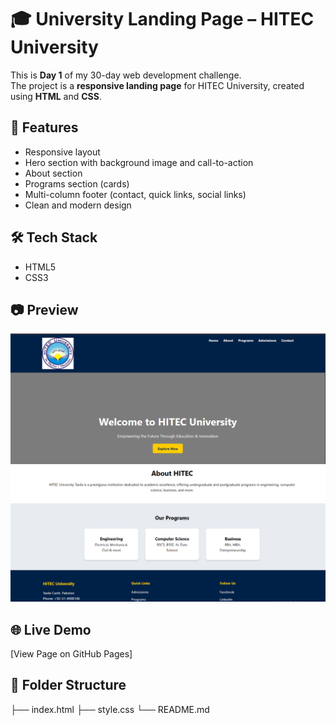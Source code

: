 # 🎓 University Landing Page – HITEC University

This is **Day 1** of my 30-day web development challenge.  
The project is a **responsive landing page** for HITEC University, created using **HTML** and **CSS**.

## 📌 Features
- Responsive layout
- Hero section with background image and call-to-action
- About section
- Programs section (cards)
- Multi-column footer (contact, quick links, social links)
- Clean and modern design

## 🛠️ Tech Stack
- HTML5
- CSS3

## 📷 Preview
![alt text](image.png)
![alt text](image-1.png)
## 🌐 Live Demo
[View Page on GitHub Pages]
## 📁 Folder Structure
├── index.html
├── style.css
└── README.md

